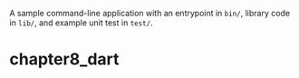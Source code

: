 A sample command-line application with an entrypoint in `bin/`, library code
in `lib/`, and example unit test in `test/`.
# chapter8_dart
